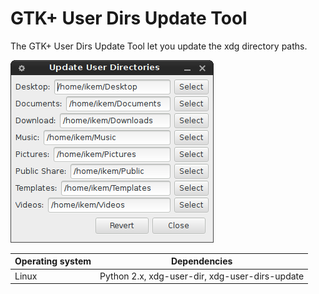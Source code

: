# GTK+ User Dirs Update Tool

The GTK+ User Dirs Update Tool let you update the xdg directory paths.

!["Screenshot of the Gtk User Dirs Update Tool"](https://github.com/ikem-krueger/gtk-user-dirs-update/blob/master/Screenshots/gtk-user-dirs-update.png)

| Operating system | Dependencies                                   |
| ---------------- | ---------------------------------------------- |
| Linux            | Python 2.x, xdg-user-dir, xdg-user-dirs-update |
